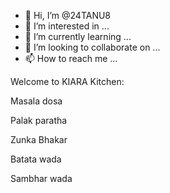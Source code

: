 - 👋 Hi, I’m @24TANU8
- 👀 I’m interested in ...
- 🌱 I’m currently learning ...
- 💞️ I’m looking to collaborate on ...
- 📫 How to reach me ...

<!---
24TANU8/24TANU8 is a ✨ special ✨ repository because its `README.md` (this file) appears on your GitHub profile.
You can click the Preview link to take a look at your changes.
--->  
Welcome to KIARA Kitchen:


Masala dosa   

Palak paratha


Zunka Bhakar


Batata wada

Sambhar wada
